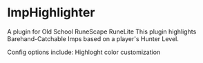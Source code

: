 # ImpHighlighter

A plugin for Old School RuneScape RuneLite
This plugin highlights Barehand-Catchable Imps based on a player's Hunter Level.

Config options include:
Highloght color customization



